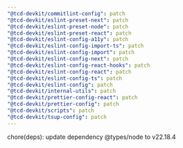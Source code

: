 ```yaml
---
"@tcd-devkit/commitlint-config": patch
"@tcd-devkit/eslint-preset-next": patch
"@tcd-devkit/eslint-preset-node": patch
"@tcd-devkit/eslint-preset-react": patch
"@tcd-devkit/eslint-config-a11y": patch
"@tcd-devkit/eslint-config-import-ts": patch
"@tcd-devkit/eslint-config-import": patch
"@tcd-devkit/eslint-config-next": patch
"@tcd-devkit/eslint-config-react-hooks": patch
"@tcd-devkit/eslint-config-react": patch
"@tcd-devkit/eslint-config-ts": patch
"@tcd-devkit/eslint-config": patch
"@tcd-devkit/internal-utils": patch
"@tcd-devkit/prettier-config-react": patch
"@tcd-devkit/prettier-config": patch
"@tcd-devkit/scripts": patch
"@tcd-devkit/tsup-config": patch
---
```


chore(deps): update dependency @types/node to v22.18.4
